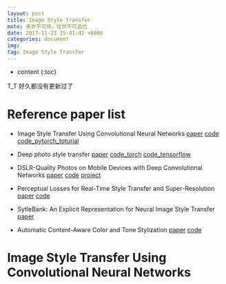 ```yaml
---
layout: post
title: Image Style Transfer
moto: 来世不可待，往世不可追也
date: 2017-11-23 15:41:42 +0800
categories: document
img: 
tag: Image Style Transfer
---
```


* content
{:toc}


T_T 好久都没有更新过了

# Reference paper list

* Image Style Transfer Using Convolutional Neural Networks [paper](https://pdfs.semanticscholar.org/7568/d13a82f7afa4be79f09c295940e48ec6db89.pdf) [code](https://github.com/lengstrom/fast-style-transfer) [code_pytorch_toturial](http://pytorch.org/tutorials/advanced/neural_style_tutorial.html)

* Deep photo style transfer [paper](https://arxiv.org/pdf/1703.07511.pdf) [code_torch](https://github.com/luanfujun/deep-photo-styletransfer) [code_tensorflow](https://github.com/LouieYang/deep-photo-styletransfer-tf)

* DSLR-Quality Photos on Mobile Devices with Deep Convolutional Networks [paper](http://openaccess.thecvf.com/content_ICCV_2017/papers/Ignatov_DSLR-Quality_Photos_on_ICCV_2017_paper.pdf) [code](https://github.com/aiff22/DPED) [project](dped-photos.vision.ee.ethz.ch)

* Perceptual Losses for Real-Time Style Transfer and Super-Resolution [paper](https://cs.stanford.edu/people/jcjohns/papers/eccv16/JohnsonECCV16.pdf) [code](https://github.com/jcjohnson/fast-neural-style)

* SytleBank: An Explicit Representation for Neural Image Style Transfer [paper](http://openaccess.thecvf.com/content_cvpr_2017/papers/Chen_StyleBank_An_Explicit_CVPR_2017_paper.pdf)

* Automatic Content-Aware Color and Tone Stylization [paper](http://users.eecs.northwestern.edu/~xsh835/assets/cvpr2016_styletransfer.pdf) [code](https://github.com/jinyu121/ACACTS)

# Image Style Transfer Using Convolutional Neural Networks
